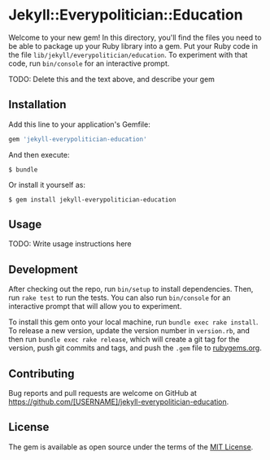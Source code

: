 # Jekyll::Everypolitician::Education

Welcome to your new gem! In this directory, you'll find the files you need to be able to package up your Ruby library into a gem. Put your Ruby code in the file `lib/jekyll/everypolitician/education`. To experiment with that code, run `bin/console` for an interactive prompt.

TODO: Delete this and the text above, and describe your gem

## Installation

Add this line to your application's Gemfile:

```ruby
gem 'jekyll-everypolitician-education'
```

And then execute:

    $ bundle

Or install it yourself as:

    $ gem install jekyll-everypolitician-education

## Usage

TODO: Write usage instructions here

## Development

After checking out the repo, run `bin/setup` to install dependencies. Then, run `rake test` to run the tests. You can also run `bin/console` for an interactive prompt that will allow you to experiment.

To install this gem onto your local machine, run `bundle exec rake install`. To release a new version, update the version number in `version.rb`, and then run `bundle exec rake release`, which will create a git tag for the version, push git commits and tags, and push the `.gem` file to [rubygems.org](https://rubygems.org).

## Contributing

Bug reports and pull requests are welcome on GitHub at https://github.com/[USERNAME]/jekyll-everypolitician-education.


## License

The gem is available as open source under the terms of the [MIT License](http://opensource.org/licenses/MIT).

